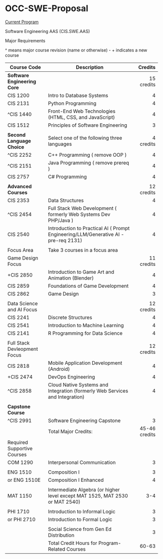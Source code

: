# OCC-SWE-Proposal

[Current Program](https://catalog.oaklandcc.edu/programs/computer-information-systems/software-engineering-option-aas/)

Software Engineering AAS (CIS.SWE.AAS)

Major Requirements

^ means major course revision (name or otherwise) - \+ indicates a new course

| Course Code	| Description	| Credits |
|-------------|-------------|---------:|
|**Software Engineering Core**|| 15 credits |
| CIS 1200	|Intro to Database Systems |	4 |
| CIS 2131	| Python Programming	| 4 |
| ^CIS 1440	| Front-End Web Technologies (HTML, CSS, and JavaScript)|	4 |
| CIS 1512	| Principles of Software Engineering |	3 |
||
|**Second Language Choice**|Select one of the following three languages | 4 credits |
| ^CIS 2252	| C++ Programming ( remove OOP )| 4 |
| ^CIS 2151	|Java Programming ( remove prereq ) | 4 |
| CIS 2757	| C# Programming	| 4 |
||
|**Advanced Courses**| | 12 credits |
| CIS 2353	| Data Structures |	4 |
| ^CIS 2454	| Full Stack Web Development ( formerly Web Systems Dev PHP/Java ) | 4|
| CIS 2540	| Introduction to Practical AI ( Prompt Engineering/LLM/Generative AI - pre-req 2131) | 4 |
||
| Focus Area | Take 3 courses in a focus area |
| Game Design Focus | | 11 credits |
| +CIS 2850	| Introduction to Game Art and Animation (Blender) |	4 |
| CIS 2859	| Foundations of Game Development	| 4 | 
| CIS 2862	| Game Design	| 3 |
||
| Data Science and AI Focus | | 12 credits |
| CIS 2241|	Discrete Structures	| 4 |
| CIS 2541	|Introduction to Machine Learning | 4 |
| CIS 2141 |	R Programming for Data Science |	4 |
||
| Full Stack Devleopment Focus | | 12 credits |
| CIS 2818	| Mobile Application Development (Android) |	4 |
| +CIS 2474	| DevOps Engineering |	4 |
| ^CIS 2858	| Cloud Native Systems and Integration (formerly Web Services and Integration) |	4 |
||
|**Capstone Course**|
| ^CIS 2991	|Software Engineering Capstone |	3 |
||Total Major Credits: |45-46 credits|
| Required Supportive Courses |
| COM 1290 | Interpersonal Communication |	3 |
||
| ENG 1510 | Composition I	| 3 |
| or ENG 1510E |	Composition I Enhanced	| 4 |
||
| MAT 1150	| Intermediate Algebra (or higher level except MAT 1525, MAT 2530 or MAT 2540) | 3-4 |
||
| PHI 1710 |	Introduction to Informal Logic | 3 |
| or PHI 2710 |	Introduction to Formal Logic |	3 |
||
| | Social Science from Gen Ed Distribution | 3 |
| | Total Credit Hours for Program-Related Courses	| 60-63 |

